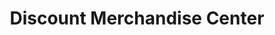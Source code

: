 ---
title: "Discount Merchandise Center"
url: /sioux-falls/discount-merchandise-center/
shop: Möbel
---